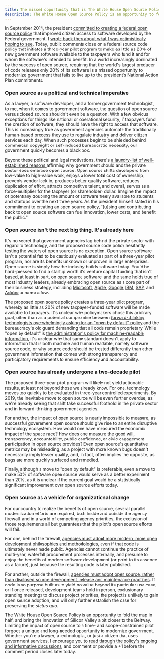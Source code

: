 ```yaml
---
title: The missed opportunity that is The White House Open Source Policy
description: The White House Open Source Policy is an opportunity to fold the map in half, and bring the innovation of Silicon Valley a bit closer to the Beltway. Limiting the impact of open source to a time- and scope-constrained pilot forgoes a unique and long-needed opportunity to modernize government.
---
```


In September 2014, the president [committed to creating a federal open source policy](https://m.whitehouse.gov/sites/default/files/microsites/ostp/new_nap_commitments_report_092314.pdf) that improved citizen access to software developed by the Federal government. I [wrote back then about what I was optimistically hoping to see](http://ben.balter.com/2014/11/24/open-source-policy/). Today, public comments close on a federal source code policy that initiates a three-year pilot program to make as little as 20% of new government software available to the taxpayers who fund it and for whom the software's intended to benefit. In a world increasingly dominated by the success of open source, requiring that the world's largest producer of code releases only 20% of its software is a missed opportunity to modernize government that fails to live up to the president's National Action Plan commitments.

### Open source as a political and technical imperative

As a lawyer, a software developer, and a former government technologist, to me, when it comes to government software, the question of open source versus closed source shouldn't even be a question. With a few obvious exceptions for things like national or operational security, if taxpayers fund the creation of software, they should have the right to access that software. This is increasingly true as government agencies automate the traditionally human-based process they use to regulate industry and deliver citizen services each day. When such processes begin to be shielded behind commercial copyright or self-induced bureaucratic necessity, our government quickly becomes a black box.

Beyond these political and legal motivations, there's [a laundry-list of well-established reasons ](https://github.com/WhiteHouse/source-code-policy/issues/90#issuecomment-207820011) affirming why government should and the private sector does embrace open source. Open source shifts developers from low-value to high-value work, enjoys a lower total cost of ownership, prevents vendor lock in, produces better quality software, reduces duplication of effort, attracts competitive talent, and overall, serves as a force-multiplier for the taxpayer (or shareholder) dollar. Imagine the impact of potentially doubling the amount of software freely available to students and startups over the next three years. As the president himself stated in his commitment to creating an open source policy, "[u]sing and contributing back to open source software can fuel innovation, lower costs, and benefit the public."

### Open source isn't the next big thing. It's already here

It's no secret that government agencies lag behind the private sector with regard to technology, and the proposed source code policy hesitantly testing the waters of open source is no exception. Open source software isn't a potential fad to be cautiously evaluated as part of a three-year pilot program, nor are its benefits unknown or unproven in large enterprises. Open source is simply how the industry builds software today. You'd be hard-pressed to find a startup worth it's venture capital funding that isn't based, at least in part, on open source software, and the same holds true of most industry leaders, already embracing open source as a core part of their business strategy, including [Microsoft](http://microsoft.github.io), [Apple](https://github.com/apple/swift), [Google](https://github.com/google), [IBM](http://ibm.github.io), [SAP](http://sap.github.com), and [Adobe](http://adobe.github.io) to name a few.

The proposed open source policy creates a three-year pilot program, whereby as little as 20% of new taxpayer-funded software will be made available to taxpayers. It's unclear why policymakers chose this arbitrary goal, other than as a potential compromise between [forward-thinking technologists overwhelmingly asking for an "open by default" policy](https://github.com/WhiteHouse/source-code-policy/issues/90) and the bureaucracy's old guard demanding that all code remain proprietary. While "open by default" is [the administration's policy for machine-readable information](https://www.whitehouse.gov/the-press-office/2013/05/09/executive-order-making-open-and-machine-readable-new-default-government-), it's unclear why that same standard doesn't apply to information that is both machine and human readable, namely software source code, or why source code should be treated differently than other government information that comes with strong transparency and participatory requirements to ensure efficiency and accountability.

### Open source has already undergone a two-decade pilot

The proposed three-year pilot program will likely not yield actionable results, at least not beyond those we already know. For one, technology moves too quickly to be evaluated in three-year controlled experiments. By 2019, the inevitable move to open source will be even further overdue, as we're already seeing that shift take successful foothold in the private sector and in forward-thinking government agencies.

For another, the impact of open source is nearly impossible to measure, as successful government open source should give rise to an entire disruptive technology ecosystem. How would one have measured the economic impact of the space race? How does one measure the good will, transparency, accountability, public confidence, or civic engagement participation in open source provides? Even open source's quantitative metrics may be misleading, as a project with more known bugs doesn't necessarily imply lesser quality, and, in fact, often implies the opposite, as bugs are more quickly surfaced and remedied.

Finally, although a move to "open by default" is preferable, even a move to make 50% of software open source would serve as a better experiment than 20%, as it is unclear if the current goal would be a statistically significant improvement over open source efforts today.

### Open source as a vehicle for organizational change

For our country to realize the benefits of open source, several parallel modernization efforts are required, both inside and outside the agency firewall, and in a world of competing agency priorities, the exclusion of those requirements all but guarantees that the pilot's open source efforts will fail.

For one, behind the firewall, [agencies must adopt more modern, more open development philosophies and methodologies](https://github.com/WhiteHouse/source-code-policy/issues/125), even if that code is ultimately never made public. Agencies cannot continue the practice of multi-year, waterfall procurement processes internally, and presume to enjoy the benefits of modern software development (or point to its absence as a failure), just because the resulting code is later published.

For another, outside the firewall, [agencies must adopt open source, rather than disclosed source development, release and maintenance practices](https://github.com/WhiteHouse/source-code-policy/issues/121). If code is so purpose built as to yield no value beyond its particular use case, or if once released, development teams hold in person, exclusionary standing meetings to discuss project priorities, the project is unlikely to gain open source adoption, and will only further establish the case for preserving the *status quo*.

The White House Open Source Policy is an opportunity to fold the map in half, and bring the innovation of Silicon Valley a bit closer to the Beltway. Limiting the impact of open source to a time- and scope-constrained pilot forgoes a unique and long-needed opportunity to modernize government. Whether you're a lawyer, a technologist, or just a citizen that uses government services, I encourage you to [read through the policy's ongoing and informative discussions](https://github.com/whitehouse/source-code-policy/issues?q=is%3Aissue+is%3Aopen+sort%3Acomments-desc), and comment or provide a +1 before the comment period closes later today.
